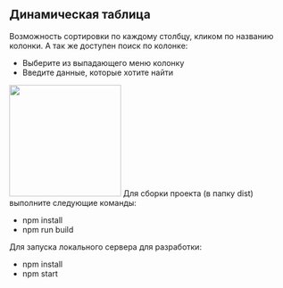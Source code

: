<h2>Динамическая таблица</h2>
Возможность сортировки по каждому столбцу, кликом по названию колонки.
А так же доступен поиск по колонке: 
<ul>
  <li>Выберите из выпадающего меню колонку</li>
  <li>Введите данные, которые хотите найти</li>
</ul>

<img src="https://sun9-9.userapi.com/impg/TiOYiW3_LL-Tqa_QUGz5MrktNlP324ciSAsjdA/P7KuinfGnz0.jpg?size=670x414&quality=96&sign=f2d93935b3aebf1ad2b2343878a3fed5&type=album" height=200/>
Для сборки проекта (в папку dist) выполните следующие команды:
<ul>
  <li>npm install</li>
  <li>npm run build</li>
</ul>
Для запуска локального сервера для разработки:
<ul>
  <li>npm install</li>
  <li>npm start</li>
</ul>